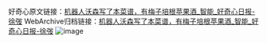 好奇心原文链接：[机器人沃森写了本菜谱，有梅子培根苹果酒_智能_好奇心日报-徐弢](https://www.qdaily.com/articles/8283.html)
WebArchive归档链接：[机器人沃森写了本菜谱，有梅子培根苹果酒_智能_好奇心日报-徐弢](http://web.archive.org/web/20190623152506/https://www.qdaily.com/articles/8283.html)
![image](http://ww3.sinaimg.cn/large/007d5XDply1g3vbmg4lvfj30u02xfb29)